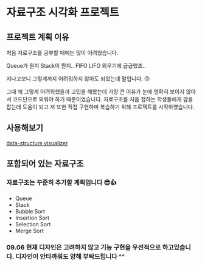 # 자료구조 시각화 프로젝트

## 프로젝트 계획 이유

처음 자료구조를 공부할 때에는 많이 어려웠습니다.

Queue가 뭔지 Stack이 뭔지.. FIFO LIFO 외우기에 급급했죠..

지나고보니 그렇게까지 어려워하지 않아도 되었는데 말입니다. 😗

그때 왜 그렇게 어려워했을까 고민을 해봤는데 가장 큰 이유가 눈에 명확히 보이지 않아서 코드단으로 외워야 하기 때문이었습니다.
자료구조를 처음 접하는 학생들에게 감을 잡는데 도움이 되고 저 또한 직접 구현하며 복습하기 위해 프로젝트를 시작하였습니다.

## 사용해보기

[data-structure visualizer](https://lireeruel.github.io/data-structure/)

## 포함되어 있는 자료구조

### 자료구조는 꾸준히 추가할 계획입니다 😎👍

<ul>
  <li>Queue</li>
  <li>Stack</li>
  <li>Bubble Sort</li>
  <li>Insertion Sort</li>
  <li>Selection Sort</li>
  <li>Merge Sort</li>
</ul>

### 09.06 현재 디자인은 고려하지 않고 기능 구현을 우선적으로 하고있습니다. 디자인이 안타까워도 양해 부탁드립니다 ^^
